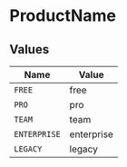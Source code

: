 # ProductName


## Values

| Name         | Value        |
| ------------ | ------------ |
| `FREE`       | free         |
| `PRO`        | pro          |
| `TEAM`       | team         |
| `ENTERPRISE` | enterprise   |
| `LEGACY`     | legacy       |